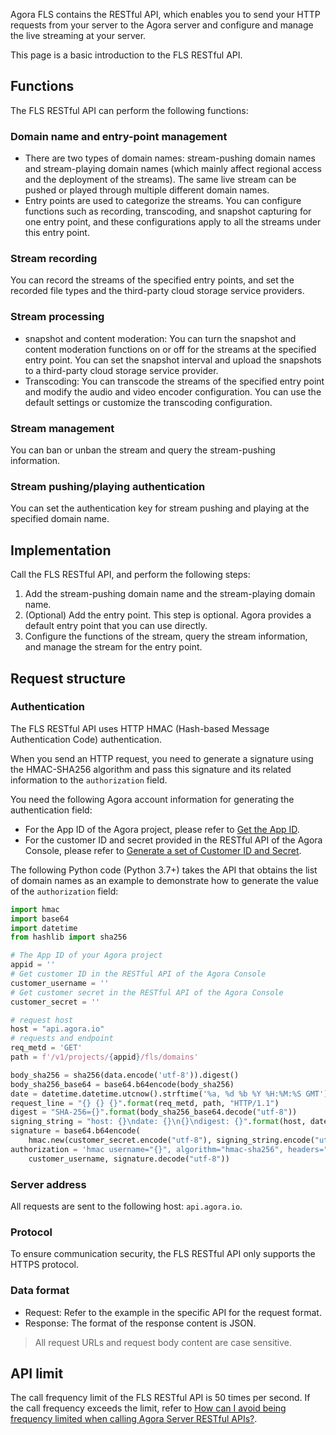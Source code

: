 Agora FLS contains the RESTful API, which enables you to send your HTTP requests from your server to the Agora server and configure and manage the live streaming at your server.

This page is a basic introduction to the FLS RESTful API.

## Functions

The FLS RESTful API can perform the following functions:

### Domain name and entry-point management

- There are two types of domain names: stream-pushing domain names and stream-playing domain names (which mainly affect regional access and the deployment of the streams). The same live stream can be pushed or played through multiple different domain names.
- Entry points are used to categorize the streams. You can configure functions such as recording, transcoding, and snapshot capturing for one entry point, and these configurations apply to all the streams under this entry point.

### Stream recording

You can record the streams of the specified entry points, and set the recorded file types and the third-party cloud storage service providers.

### Stream processing

- snapshot and content moderation: You can turn the snapshot and content moderation functions on or off for the streams at the specified entry point. You can set the snapshot interval and upload the snapshots to a third-party cloud storage service provider.
- Transcoding: You can transcode the streams of the specified entry point and modify the audio and video encoder configuration. You can use the default settings or customize the transcoding configuration.

### Stream management

You can ban or unban the stream and query the stream-pushing information.

### Stream pushing/playing authentication

You can set the authentication key for stream pushing and playing at the specified domain name.

## Implementation

Call the FLS RESTful API, and perform the following steps:

1. Add the stream-pushing domain name and the stream-playing domain name.
2. (Optional) Add the entry point.
   This step is optional. Agora provides a default entry point that you can use directly.
3. Configure the functions of the stream, query the stream information, and manage the stream
    for the entry point.

## Request structure

### Authentication

The FLS RESTful API uses HTTP HMAC (Hash-based Message Authentication Code) authentication.

When you send an HTTP request, you need to generate a signature using the HMAC-SHA256 algorithm and pass this signature and its related information to the `authorization` field.

You need the following Agora account information for generating the authentication field:

- For the App ID of the Agora project, please refer to [Get the App ID](https://docs.agora.io/en/Agora%20Platform/get_appid_token?platform=All%20Platforms#get-the-app-id).
- For the customer ID and secret provided in the RESTful API of the Agora Console, please refer to [Generate a set of Customer ID and Secret]( https://docs.agora.io/en/Agora%20Platform/get_appid_token?platform=All%20Platforms#get-the-app-id).

The following Python code (Python 3.7+) takes the API that obtains the list of domain names as an example to demonstrate how to generate the value of the `authorization` field:

```python
import hmac
import base64
import datetime
from hashlib import sha256

# The App ID of your Agora project
appid = ''
# Get customer ID in the RESTful API of the Agora Console
customer_username = ''
# Get customer secret in the RESTful API of the Agora Console
customer_secret = ''

# request host
host = "api.agora.io"
# requests and endpoint
req_metd = 'GET'
path = f'/v1/projects/{appid}/fls/domains'

body_sha256 = sha256(data.encode('utf-8')).digest()
body_sha256_base64 = base64.b64encode(body_sha256)
date = datetime.datetime.utcnow().strftime('%a, %d %b %Y %H:%M:%S GMT')
request_line = "{} {} {}".format(req_metd, path, "HTTP/1.1")
digest = "SHA-256={}".format(body_sha256_base64.decode("utf-8"))
signing_string = "host: {}\ndate: {}\n{}\ndigest: {}".format(host, date, request_line, digest)
signature = base64.b64encode(
    hmac.new(customer_secret.encode("utf-8"), signing_string.encode("utf-8"), sha256).digest())
authorization = 'hmac username="{}", algorithm="hmac-sha256", headers="host date request-line digest", signature="{}"'.format(
    customer_username, signature.decode("utf-8"))
```

### Server address

All requests are sent to the following host: `api.agora.io`.

### Protocol

To ensure communication security, the FLS RESTful API only supports the HTTPS protocol.

### Data format

- Request: Refer to the example in the specific API for the request format.
- Response: The format of the response content is JSON.

> All request URLs and request body content are case sensitive.

## API limit

The call frequency limit of the FLS RESTful API is 50 times per second. If the call frequency exceeds the limit, refer to [How can I avoid being frequency limited when calling Agora Server RESTful APIs?](https://docs.agora.io/en/Agora%20Platform/faq/restful_api_call_frequency).